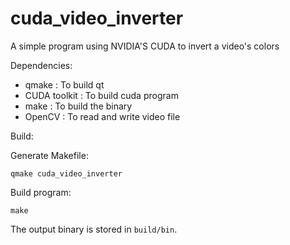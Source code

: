 # cuda_video_inverter
A simple program using NVIDIA'S CUDA to invert a video's colors

Dependencies:

- qmake : To build qt
- CUDA toolkit : To build cuda program
- make : To build the binary
- OpenCV : To read and write video file

Build:

Generate Makefile:

```
qmake cuda_video_inverter
```

Build program:

```
make
```

The output binary is stored in `build/bin`.
